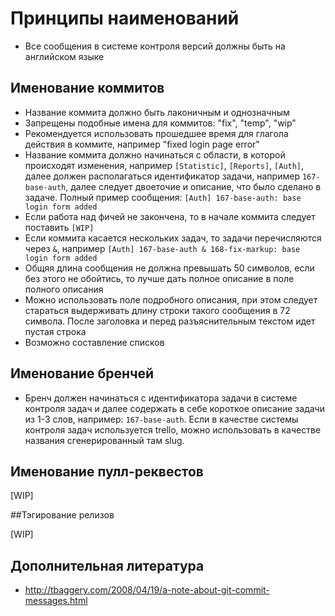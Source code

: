# Принципы наименований

* Все сообщения в системе контроля версий должны быть на английском языке

## Именование коммитов

* Название коммита должно быть лаконичным и однозначным
* Запрещены подобные имена для коммитов: "fix", "temp", "wip"
* Рекомендуется использовать прошедшее время для глагола действия в коммите, например "fixed login page error"
* Название коммита должно начинаться с области, в которой происходят изменения, например `[Statistic]`, `[Reports]`, `[Auth]`, далее должен располагаться идентификатор задачи, например `167-base-auth`, далее следует двоеточие и описание, что было сделано в задаче. Полный пример сообщения: `[Auth] 167-base-auth: base login form added`
* Если работа над фичей не закончена, то в начале коммита следует поставить `[WIP]`
* Если коммита касается нескольких задач, то задачи перечисляются через `&`, например `[Auth] 167-base-auth & 168-fix-markup: base login form added`
* Общяя длина сообщения не должна превышать 50 символов, если без этого не обойтись, то лучше дать полное описание в поле полного описания
* Можно использовать поле подробного описания, при этом следует стараться выдерживать длину строки такого сообщения
в 72 символа. После заголовка и перед разъяснительным текстом идет пустая строка
* Возможно составление списков

## Именование бренчей

* Бренч должен начинаться с идентификатора задачи в системе контроля задач и далее содержать в себе короткое описание задачи из 1-3 слов, например:
`167-base-auth`. Если в качестве системы контроля задач используется trello, можно использовать в качестве названия сгенерированный там slug.

## Именование пулл-реквестов

[WIP]

##Тэгирование релизов

[WIP]

## Дополнительная литература
* http://tbaggery.com/2008/04/19/a-note-about-git-commit-messages.html